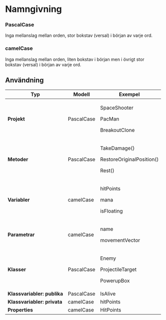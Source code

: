 # Namngivning

### PascalCase

Inga mellanslag mellan orden, stor bokstav (versal) i början av varje ord.

### camelCase

Inga mellanslag mellan orden, liten bokstav i början men i övrigt stor bokstav (versal) i början av varje ord.

## Användning

| Typ                         | Modell     | Exempel                                                          |
| --------------------------- | ---------- | ---------------------------------------------------------------- |
| **Projekt**                 | PascalCase | <p>SpaceShooter</p><p>PacMan</p><p>BreakoutClone</p>             |
| **Metoder**                 | PascalCase | <p>TakeDamage()</p><p>RestoreOriginalPosition()</p><p>Rest()</p> |
| **Variabler**               | camelCase  | <p>hitPoints</p><p>mana</p><p>isFloating</p>                     |
| **Parametrar**              | camelCase  | <p>name</p><p>movementVector</p>                                 |
| **Klasser**                 | PascalCase | <p>Enemy</p><p>ProjectileTarget</p><p>PowerupBox</p>             |
| **Klassvariabler: publika** | PascalCase | IsAlive                                                          |
| **Klassvariabler: privata** | camelCase  | hitPoints                                                        |
| **Properties**              | camelCase  | HitPoints                                                        |

